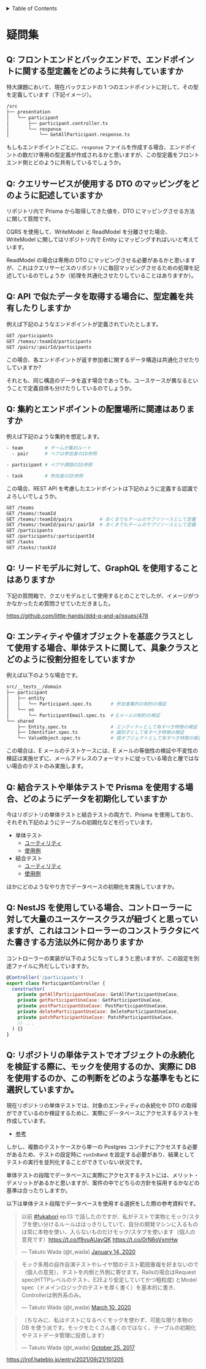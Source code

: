 <!-- START doctoc generated TOC please keep comment here to allow auto update -->
<!-- DON'T EDIT THIS SECTION, INSTEAD RE-RUN doctoc TO UPDATE -->
<details>
<summary>Table of Contents</summary>

- [疑問集](#%E7%96%91%E5%95%8F%E9%9B%86)
  - [Q: フロントエンドとバックエンドで、エンドポイントに関する型定義をどのように共有していますか](#q-%E3%83%95%E3%83%AD%E3%83%B3%E3%83%88%E3%82%A8%E3%83%B3%E3%83%89%E3%81%A8%E3%83%90%E3%83%83%E3%82%AF%E3%82%A8%E3%83%B3%E3%83%89%E3%81%A7%E3%82%A8%E3%83%B3%E3%83%89%E3%83%9D%E3%82%A4%E3%83%B3%E3%83%88%E3%81%AB%E9%96%A2%E3%81%99%E3%82%8B%E5%9E%8B%E5%AE%9A%E7%BE%A9%E3%82%92%E3%81%A9%E3%81%AE%E3%82%88%E3%81%86%E3%81%AB%E5%85%B1%E6%9C%89%E3%81%97%E3%81%A6%E3%81%84%E3%81%BE%E3%81%99%E3%81%8B)
  - [Q: クエリサービスが使用する DTO のマッピングをどのように記述していますか](#q-%E3%82%AF%E3%82%A8%E3%83%AA%E3%82%B5%E3%83%BC%E3%83%93%E3%82%B9%E3%81%8C%E4%BD%BF%E7%94%A8%E3%81%99%E3%82%8B-dto-%E3%81%AE%E3%83%9E%E3%83%83%E3%83%94%E3%83%B3%E3%82%B0%E3%82%92%E3%81%A9%E3%81%AE%E3%82%88%E3%81%86%E3%81%AB%E8%A8%98%E8%BF%B0%E3%81%97%E3%81%A6%E3%81%84%E3%81%BE%E3%81%99%E3%81%8B)
  - [Q: API で似たデータを取得する場合に、型定義を共有したりしますか](#q-api-%E3%81%A7%E4%BC%BC%E3%81%9F%E3%83%87%E3%83%BC%E3%82%BF%E3%82%92%E5%8F%96%E5%BE%97%E3%81%99%E3%82%8B%E5%A0%B4%E5%90%88%E3%81%AB%E5%9E%8B%E5%AE%9A%E7%BE%A9%E3%82%92%E5%85%B1%E6%9C%89%E3%81%97%E3%81%9F%E3%82%8A%E3%81%97%E3%81%BE%E3%81%99%E3%81%8B)
  - [Q: 集約とエンドポイントの配置場所に関連はありますか](#q-%E9%9B%86%E7%B4%84%E3%81%A8%E3%82%A8%E3%83%B3%E3%83%89%E3%83%9D%E3%82%A4%E3%83%B3%E3%83%88%E3%81%AE%E9%85%8D%E7%BD%AE%E5%A0%B4%E6%89%80%E3%81%AB%E9%96%A2%E9%80%A3%E3%81%AF%E3%81%82%E3%82%8A%E3%81%BE%E3%81%99%E3%81%8B)
  - [Q: リードモデルに対して、GraphQL を使用することはありますか](#q-%E3%83%AA%E3%83%BC%E3%83%89%E3%83%A2%E3%83%87%E3%83%AB%E3%81%AB%E5%AF%BE%E3%81%97%E3%81%A6graphql-%E3%82%92%E4%BD%BF%E7%94%A8%E3%81%99%E3%82%8B%E3%81%93%E3%81%A8%E3%81%AF%E3%81%82%E3%82%8A%E3%81%BE%E3%81%99%E3%81%8B)
  - [Q: エンティティや値オブジェクトを基底クラスとして使用する場合、単体テストに関して、具象クラスとどのように役割分担をしていますか](#q-%E3%82%A8%E3%83%B3%E3%83%86%E3%82%A3%E3%83%86%E3%82%A3%E3%82%84%E5%80%A4%E3%82%AA%E3%83%96%E3%82%B8%E3%82%A7%E3%82%AF%E3%83%88%E3%82%92%E5%9F%BA%E5%BA%95%E3%82%AF%E3%83%A9%E3%82%B9%E3%81%A8%E3%81%97%E3%81%A6%E4%BD%BF%E7%94%A8%E3%81%99%E3%82%8B%E5%A0%B4%E5%90%88%E5%8D%98%E4%BD%93%E3%83%86%E3%82%B9%E3%83%88%E3%81%AB%E9%96%A2%E3%81%97%E3%81%A6%E5%85%B7%E8%B1%A1%E3%82%AF%E3%83%A9%E3%82%B9%E3%81%A8%E3%81%A9%E3%81%AE%E3%82%88%E3%81%86%E3%81%AB%E5%BD%B9%E5%89%B2%E5%88%86%E6%8B%85%E3%82%92%E3%81%97%E3%81%A6%E3%81%84%E3%81%BE%E3%81%99%E3%81%8B)
  - [Q: 結合テストや単体テストで Prisma を使用する場合、どのようにデータを初期化していますか](#q-%E7%B5%90%E5%90%88%E3%83%86%E3%82%B9%E3%83%88%E3%82%84%E5%8D%98%E4%BD%93%E3%83%86%E3%82%B9%E3%83%88%E3%81%A7-prisma-%E3%82%92%E4%BD%BF%E7%94%A8%E3%81%99%E3%82%8B%E5%A0%B4%E5%90%88%E3%81%A9%E3%81%AE%E3%82%88%E3%81%86%E3%81%AB%E3%83%87%E3%83%BC%E3%82%BF%E3%82%92%E5%88%9D%E6%9C%9F%E5%8C%96%E3%81%97%E3%81%A6%E3%81%84%E3%81%BE%E3%81%99%E3%81%8B)
  - [Q: NestJS を使用している場合、コントローラーに対して大量のユースケースクラスが紐づくと思っていますが、これはコントローラーのコンストラクタにべた書きする方法以外に何かありますか](#q-nestjs-%E3%82%92%E4%BD%BF%E7%94%A8%E3%81%97%E3%81%A6%E3%81%84%E3%82%8B%E5%A0%B4%E5%90%88%E3%82%B3%E3%83%B3%E3%83%88%E3%83%AD%E3%83%BC%E3%83%A9%E3%83%BC%E3%81%AB%E5%AF%BE%E3%81%97%E3%81%A6%E5%A4%A7%E9%87%8F%E3%81%AE%E3%83%A6%E3%83%BC%E3%82%B9%E3%82%B1%E3%83%BC%E3%82%B9%E3%82%AF%E3%83%A9%E3%82%B9%E3%81%8C%E7%B4%90%E3%81%A5%E3%81%8F%E3%81%A8%E6%80%9D%E3%81%A3%E3%81%A6%E3%81%84%E3%81%BE%E3%81%99%E3%81%8C%E3%81%93%E3%82%8C%E3%81%AF%E3%82%B3%E3%83%B3%E3%83%88%E3%83%AD%E3%83%BC%E3%83%A9%E3%83%BC%E3%81%AE%E3%82%B3%E3%83%B3%E3%82%B9%E3%83%88%E3%83%A9%E3%82%AF%E3%82%BF%E3%81%AB%E3%81%B9%E3%81%9F%E6%9B%B8%E3%81%8D%E3%81%99%E3%82%8B%E6%96%B9%E6%B3%95%E4%BB%A5%E5%A4%96%E3%81%AB%E4%BD%95%E3%81%8B%E3%81%82%E3%82%8A%E3%81%BE%E3%81%99%E3%81%8B)

</details>
<!-- END doctoc generated TOC please keep comment here to allow auto update -->

# 疑問集

## Q: フロントエンドとバックエンドで、エンドポイントに関する型定義をどのように共有していますか

特大課題において、現在バックエンドの 1 つのエンドポイントに対して、その型を定義しています（下記イメージ）。

```bash
/src
├── presentation
│   └── participant
│       ├── participant.controller.ts
│       └── response
│           └── GetAllParticipant.response.ts
```

もしもエンドポイントごとに、`response` ファイルを作成する場合、エンドポイントの数だけ専用の型定義が作成されるかと思いますが、この型定義をフロントエンド側とどのように共有しているでしょうか。

## Q: クエリサービスが使用する DTO のマッピングをどのように記述していますか

リポジトリ内で Prisma から取得してきた値を、DTO にマッピングさせる方法に関して質問です。

CQRS を使用して、WriteModel と ReadModel を分離させた場合、WriteModel に関してはリポジトリ内で Entity にマッピングすればいいと考えています。

ReadModel の場合は専用の DTO にマッピングさせる必要があるかと思いますが、これはクエリサービスのリポジトリに毎回マッピングさせるための処理を記述しているのでしょうか（処理を共通化させたりしていることはありますか）。

## Q: API で似たデータを取得する場合に、型定義を共有したりしますか

例えば下記のようなエンドポイントが定義されていたとします。

```bash
GET /participants
GET /temas/:teamId/participants
GET /pairs/:pairId/participants
```

この場合、各エンドポイントが返す参加者に関するデータ構造は共通化させたりしていますか?

それとも、同じ構造のデータを返す場合であっても、ユースケースが異なるということで定義自体も分けたりしているのでしょうか。

## Q: 集約とエンドポイントの配置場所に関連はありますか

例えば下記のような集約を想定します。

```bash
- team        # チームが集約ルート
  - pair      # ペアは参加者のID参照

- participant # ペアや課題のID参照

- task        # 参加者のID参照
```

この場合、REST API を考慮したエンドポイントは下記のように定義する認識でよろしいでしょうか。

```bash
GET /teams
GET /teams/:teamId
GET /teams/:teamId/pairs          # あくまでもチームのサブリソースとして定義
GET /teams/:teamId/pairs/:pairId  # あくまでもチームのサブリソースとして定義
GET /participants
GET /participants/:participantId
GET /tasks
GET /tasks/:taskId
```

## Q: リードモデルに対して、GraphQL を使用することはありますか

下記の質問箱で、クエリモデルとして使用するとのことでしたが、イメージがつかなかったため質問させていただきました。

https://github.com/little-hands/ddd-q-and-a/issues/478

## Q: エンティティや値オブジェクトを基底クラスとして使用する場合、単体テストに関して、具象クラスとどのように役割分担をしていますか

例えば以下のような場合です。

```bash
src/__tests__/domain
├── participant
│   ├── entity
│   │   └── Participant.spec.ts       # 参加者集約の制約の検証
│   └── vo
│       └── ParticipantEmail.spec.ts  # Eメールの制約の検証
└── shared
    ├── Entity.spec.ts                # エンティティとして有すべき特徴の検証
    ├── Identifier.spec.ts            # 識別子として有すべき特徴の検証
    └── ValueObject.spec.ts           # 値オブジェクトとして有すべき特徴の検証
```

この場合は、E メールのテストケースには、E メールの等価性の検証や不変性の検証は実施せずに、メールアドレスのフォーマットに従っている場合と層ではない場合のテストのみ実施します。

## Q: 結合テストや単体テストで Prisma を使用する場合、どのようにデータを初期化していますか

今はリポジトリの単体テストと結合テストの両方で、Prisma を使用しており、それぞれ下記のようにテーブルの初期化などを行っています。

- 単体テスト
  - [ユーティリティ](../src/shared/prisma/PrismaService.ts)
  - [使用例](../src/__tests__/infrastructure/db/participant/QueryService/GetAllParticipant.QueryService.spec.ts)
- 結合テスト
  - [ユーティリティ](../test/utils/TestPrismaService.ts)
  - [使用例](../test/participants.e2e-spec.ts)

ほかにどのようなやり方でデータベースの初期化を実施していますか。

## Q: NestJS を使用している場合、コントローラーに対して大量のユースケースクラスが紐づくと思っていますが、これはコントローラーのコンストラクタにべた書きする方法以外に何かありますか

コントローラーの実装が以下のようになってしまうと思いますが、この設定を別途ファイルに外だししていますか。

```js
@Controller('/participants')
export class ParticipantController {
  constructor(
    private getAllParticipantUseCase: GetAllParticipantUseCase,
    private getParticipantUseCase: GetParticipantUseCase,
    private postParticipantUseCase: PostParticipantUseCase,
    private deleteParticipantUseCase: DeleteParticipantUseCase,
    private patchParticipantUseCase: PatchParticipantUseCase,
    // ...
  ) {}
}
```

## Q: リポジトリの単体テストでオブジェクトの永続化を検証する際に、モックを使用するのか、実際に DB を使用するのか、この判断をどのような基準をもとに選択していますか。

現在リポジトリの単体テストでは、対象のエンティティの永続化や DTO の取得ができているのか検証するために、実際にデータベースにアクセスするテストを作成しています。

- [参考](../src/__tests__/infrastructure/db/participant/QueryService/GetAllParticipant.QueryService.spec.ts)

しかし、複数のテストケースから単一の Postgres コンテナにアクセスする必要があるため、テストの設定時に `runInBand` を設定する必要があり、結果としてテストの実行を並列化することができていない状況です。

単体テストの段階でデータベースに実際にアクセスするテストには、メリット・デメリットがあるかと思いますが、案件の中でどちらの方針を採用するかなどの基準は合ったりしますか。

以下は単体テスト段階でデータベースを使用する選択をした際の参考資料です。

<blockquote class="twitter-tweet"><p lang="ja" dir="ltr">以前 <a href="https://twitter.com/hashtag/fukabori?src=hash&amp;ref_src=twsrc%5Etfw">#fukabori</a> ep.13 で話したのですが、私がテストで実物とモック/スタブを使い分けるルールははっきりしていて、自分の開発マシンに入るものは常に本物を使い、入らないものだけモック/スタブを使います（個人の意見です）<a href="https://t.co/f9vuAUayQK">https://t.co/f9vuAUayQK</a> <a href="https://t.co/0rN6oVxmHw">https://t.co/0rN6oVxmHw</a></p>&mdash; Takuto Wada (@t_wada) <a href="https://twitter.com/t_wada/status/1216953597637713921?ref_src=twsrc%5Etfw">January 14, 2020</a></blockquote> <script async src="https://platform.twitter.com/widgets.js" charset="utf-8"></script>

<blockquote class="twitter-tweet"><p lang="ja" dir="ltr">モック多用の自作自演テストやレイヤ間のテスト範囲重複を好まないので（個人の意見）、テストを内側と外側に寄せます。Railsの場合はRequest spec(HTTPレベルのテスト、E2Eより安定していてかつ粗粒度) とModel spec（ドメインロジックのテストを厚く書く）を基本的に書き、Controllerは例外系のみ。</p>&mdash; Takuto Wada (@t_wada) <a href="https://twitter.com/t_wada/status/1237200607045251073?ref_src=twsrc%5Etfw">March 10, 2020</a></blockquote> <script async src="https://platform.twitter.com/widgets.js" charset="utf-8"></script>

<blockquote class="twitter-tweet"><p lang="ja" dir="ltr">（ちなみに、私はテストになるべくモックを使わず、可能な限り本物の DB を使う派です。モックをたくさん書くのではなく、テーブルの初期化やテストデータ管理に投資します）</p>&mdash; Takuto Wada (@t_wada) <a href="https://twitter.com/t_wada/status/923016589431128064?ref_src=twsrc%5Etfw">October 25, 2017</a></blockquote> <script async src="https://platform.twitter.com/widgets.js" charset="utf-8"></script>

https://irof.hateblo.jp/entry/2021/09/21/101205
